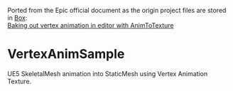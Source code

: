 Ported from the Epic official document as the origin project files are stored in [Box](https://epicgames.box.com/s/qlzveuyov93p9a00gjbiftim1yy207ew):  
[Baking out vertex animation in editor with AnimToTexture](https://dev.epicgames.com/community/learning/tutorials/daE9/unreal-engine-baking-out-vertex-animation-in-editor-with-animtotexture)

# VertexAnimSample

UE5 SkeletalMesh animation into StaticMesh using Vertex Animation Texture.

